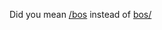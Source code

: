 Did you mean [/bos](https://www.squigology.org/bos) instead of [bos/](https://www.squigology.org/bos/)
